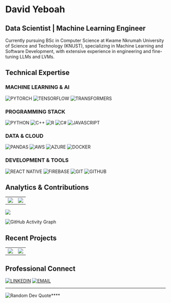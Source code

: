 # David Yeboah

## Data Scientist | Machine Learning Engineer
Currently pursuing BSc in Computer Science at Kwame Nkrumah University of Science and Technology (KNUST), specializing in Machine Learning and Software Development, with extensive experience in engineering and fine-tuning LLMs and LVMs.

<!-- ![Profile Views](https://komarev.com/ghpvc/?username=zahemen9900&color=blueviolet) -->

## Technical Expertise

### **MACHINE LEARNING & AI**
![PYTORCH](https://img.shields.io/badge/PYTORCH-EE4C2C?style=for-the-badge&logo=pytorch&logoColor=white)
![TENSORFLOW](https://img.shields.io/badge/TENSORFLOW-FF6F00?style=for-the-badge&logo=tensorflow&logoColor=white)
![TRANSFORMERS](https://img.shields.io/badge/TRANSFORMERS-FFCA28?style=for-the-badge&logo=huggingface&logoColor=white)

### **PROGRAMMING STACK**
![PYTHON](https://img.shields.io/badge/PYTHON-3776AB?style=for-the-badge&logo=python&logoColor=white)
![C++](https://img.shields.io/badge/C++-00599C?style=for-the-badge&logo=cplusplus&logoColor=white)
![R](https://img.shields.io/badge/R-276DC3?style=for-the-badge&logo=r&logoColor=white)
![C#](https://img.shields.io/badge/C%23-239120?style=for-the-badge&logo=csharp&logoColor=white)
![JAVASCRIPT](https://img.shields.io/badge/JAVASCRIPT-F7DF1E?style=for-the-badge&logo=javascript&logoColor=black)

### **DATA & CLOUD**
![PANDAS](https://img.shields.io/badge/PANDAS-150458?style=for-the-badge&logo=pandas&logoColor=white)
![AWS](https://img.shields.io/badge/AWS-232F3E?style=for-the-badge&logo=amazon-aws&logoColor=white)
![AZURE](https://img.shields.io/badge/AZURE-0078D4?style=for-the-badge&logo=microsoft-azure&logoColor=white)
![DOCKER](https://img.shields.io/badge/DOCKER-2496ED?style=for-the-badge&logo=docker&logoColor=white)

### **DEVELOPMENT & TOOLS**
![REACT NATIVE](https://img.shields.io/badge/REACT%20NATIVE-20232A?style=for-the-badge&logo=react&logoColor=61DAFB)
![FIREBASE](https://img.shields.io/badge/FIREBASE-FFCA28?style=for-the-badge&logo=firebase&logoColor=black)
![GIT](https://img.shields.io/badge/GIT-F05032?style=for-the-badge&logo=git&logoColor=white)
![GITHUB](https://img.shields.io/badge/GITHUB-181717?style=for-the-badge&logo=github&logoColor=white)


## Analytics & Contributions

<table>
  <tr>
    <td>
      <img src="https://github-readme-stats.vercel.app/api?username=zahemen9900&show_icons=true&theme=tokyonight" />
    </td>
    <td>
      <img src="https://github-readme-streak-stats.herokuapp.com/?user=zahemen9900&theme=tokyonight" />
    </td>
  </tr>
</table>

<img src="https://github-readme-stats.vercel.app/api/top-langs/?username=zahemen9900&layout=compact&theme=tokyonight" />

![GitHub Activity Graph](https://github-readme-activity-graph.vercel.app/graph?username=zahemen9900&theme=tokyo-night)

## Recent Projects
<table>
    <tr>
        <td>
            <a href="https://github.com/zahemen9900/FinsightAI.git">
                <img src="https://github-readme-stats.vercel.app/api/pin/?username=zahemen9900&repo=FinsightAI&theme=tokyonight" />
            </a>
        </td>
        <td>
            <a href="https://github.com/zahemen9900/medi-link.git">
                <img src="https://github-readme-stats.vercel.app/api/pin/?username=zahemen9900&repo=medi-link&theme=tokyonight" />
            </a>
        </td>
    </tr>
</table>

## Professional Connect
[![LINKEDIN](https://img.shields.io/badge/LINKEDIN-0077B5?style=for-the-badge&logo=linkedin&logoColor=white)](https://www.linkedin.com/in/david-yeboah-498245246/)
[![EMAIL](https://img.shields.io/badge/EMAIL-D14836?style=for-the-badge&logo=gmail&logoColor=white)](mailto:ZAHEMEN9900@GMAIL.COM)

---
![Random Dev Quote](https://quotes-github-readme.vercel.app/api?type=horizontal&theme=highcontrast)****
